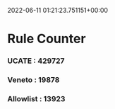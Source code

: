 2022-06-11 01:21:23.751151+00:00
# Rule Counter 
 ### UCATE : 429727

 ### Veneto : 19878

 ### Allowlist : 13923